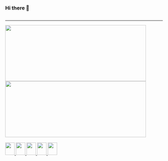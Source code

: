 ### Hi there 👋

<div align="left" style="display: inline-block;">
  <hr>
  <a href="https://github.com/thiagofons">
  <img width="450em" height="180em" src="https://github-readme-stats.vercel.app/api?username=thiagofons&show_icons=true&theme=dark&include_all_commits=true&count_private=true"/>
  <img width="450em" height="180em" src="https://github-readme-stats.vercel.app/api/top-langs/?username=thiagofons&layout=compact&langs_count=7&theme=dark"/>
</div>

<div style="display: inline_block"><br>
    <img width="30" height="40" src="https://cdn.jsdelivr.net/gh/devicons/devicon/icons/c/c-line.svg" />
    <img width="30" height="40" src="https://cdn.jsdelivr.net/gh/devicons/devicon/icons/python/python-original.svg" />
    <img width="30" height="40" src="https://cdn.jsdelivr.net/gh/devicons/devicon/icons/java/java-original.svg" />
    <img width="30" height="40" src="https://cdn.jsdelivr.net/gh/devicons/devicon/icons/html5/html5-original.svg" />
    <img width="30" height="40" src="https://cdn.jsdelivr.net/gh/devicons/devicon/icons/css3/css3-original.svg" />
</div>
  
                                            

